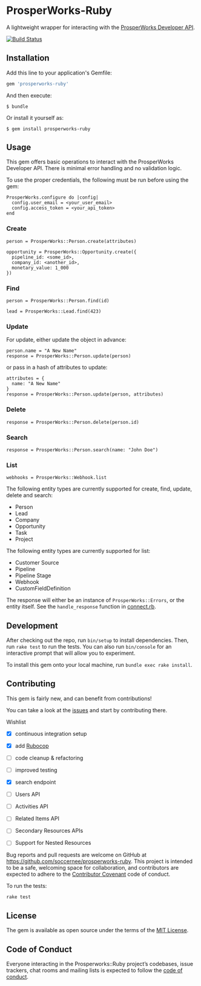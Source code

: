 # ProsperWorks-Ruby

A lightweight wrapper for interacting with the [ProsperWorks Developer API](https://www.prosperworks.com/developer_api).

[![Build Status](https://travis-ci.org/soccernee/prosperworks-ruby.svg?branch=master)](https://travis-ci.org/soccernee/prosperworks-ruby)

## Installation

Add this line to your application's Gemfile:

```ruby
gem 'prosperworks-ruby'
```

And then execute:

    $ bundle

Or install it yourself as:

    $ gem install prosperworks-ruby

## Usage

This gem offers basic operations to interact with the ProsperWorks Developer API. There is minimal error handling and no validation logic.

To use the proper credentials, the following must be run before using the gem:

```
ProsperWorks.configure do |config|
  config.user_email = <your_user_email>
  config.access_token = <your_api_token>
end
```

### Create

```
person = ProsperWorks::Person.create(attributes)

opportunity = ProsperWorks::Opportunity.create({
  pipeline_id: <some_id>,
  company_id: <another_id>,
  monetary_value: 1_000
})

```

### Find

```
person = ProsperWorks::Person.find(id)

lead = ProsperWorks::Lead.find(423)
```

### Update

For update, either update the object in advance:

```
person.name = "A New Name"
response = ProsperWorks::Person.update(person)
```

or pass in a hash of attributes to update:

```
attributes = {
  name: "A New Name"
}
response = ProsperWorks::Person.update(person, attributes)

```

### Delete

```
response = ProsperWorks::Person.delete(person.id)

```
### Search

```
response = ProsperWorks::Person.search(name: "John Doe")
```

### List

```
webhooks = ProsperWorks::Webhook.list
```

The following entity types are currently supported for create, find, update, delete and search:
* Person
* Lead
* Company
* Opportunity
* Task
* Project

The following entity types are currently supported for list:
* Customer Source
* Pipeline
* Pipeline Stage
* Webhook
* CustomFieldDefinition

The response will either be an instance of `ProsperWorks::Errors`, or the entity itself. See the `handle_response` function in [connect.rb](lib/prosperworks/api_operations/connect.rb).


## Development

After checking out the repo, run `bin/setup` to install dependencies. Then, run `rake test` to run the tests. You can also run `bin/console` for an interactive prompt that will allow you to experiment.

To install this gem onto your local machine, run `bundle exec rake install`.

## Contributing

This gem is fairly new, and can benefit from contributions!

You can take a look at the [issues](https://github.com/soccernee/prosperworks-ruby/issues) and start by contributing there.

Wishlist
- [X] continuous integration setup
- [X] add [Rubocop](https://github.com/bbatsov/rubocop)
- [ ] code cleanup & refactoring
- [ ] improved testing
- [X] search endpoint
- [ ] Users API
- [ ] Activities API
- [ ] Related Items API
- [ ] Secondary Resources APIs
- [ ] Support for Nested Resources


Bug reports and pull requests are welcome on GitHub at https://github.com/soccernee/prosperworks-ruby. This project is intended to be a safe, welcoming space for collaboration, and contributors are expected to adhere to the [Contributor Covenant](http://contributor-covenant.org) code of conduct.

To run the tests:
```
rake test
```

## License

The gem is available as open source under the terms of the [MIT License](http://opensource.org/licenses/MIT).

## Code of Conduct

Everyone interacting in the Prosperworks::Ruby project’s codebases, issue trackers, chat rooms and mailing lists is expected to follow the [code of conduct](https://github.com/soccernee/prosperworks-ruby/blob/master/CODE_OF_CONDUCT.md).
